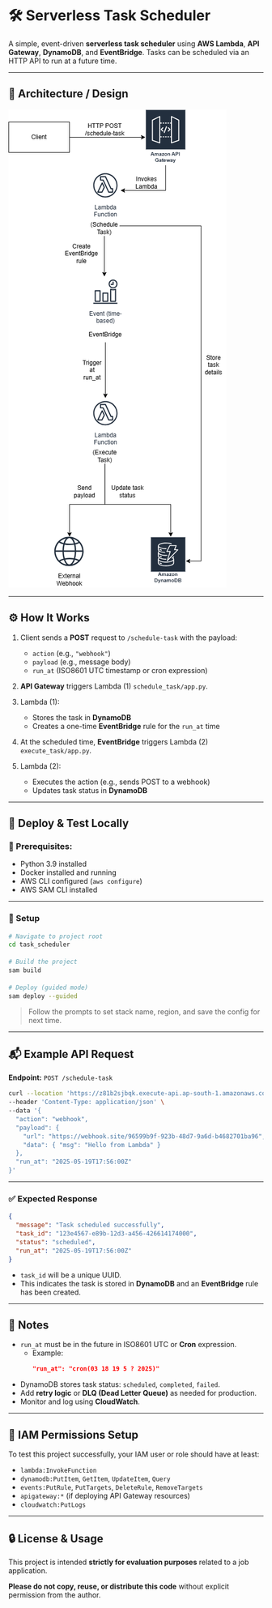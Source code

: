 # 🛠️ Serverless Task Scheduler

A simple, event-driven **serverless task scheduler** using **AWS Lambda**, **API Gateway**, **DynamoDB**, and **EventBridge**. Tasks can be scheduled via an HTTP API to run at a future time.

---

## 🧱 Architecture / Design

![Architecture Diagram](Architecture.png)  

---

## ⚙️ How It Works

1. Client sends a **POST** request to `/schedule-task` with the payload:
   - `action` (e.g., `"webhook"`)
   - `payload` (e.g., message body)
   - `run_at` (ISO8601 UTC timestamp or cron expression)

2. **API Gateway** triggers Lambda (1) `schedule_task/app.py`.

3. Lambda (1):
   - Stores the task in **DynamoDB**
   - Creates a one-time **EventBridge** rule for the `run_at` time

4. At the scheduled time, **EventBridge** triggers Lambda (2) `execute_task/app.py`.

5. Lambda (2):
   - Executes the action (e.g., sends POST to a webhook)
   - Updates task status in **DynamoDB**

---

## 🧪 Deploy & Test Locally

### 🔧 Prerequisites:

- Python 3.9 installed
- Docker installed and running
- AWS CLI configured (`aws configure`)
- AWS SAM CLI installed

---

### 🚀 Setup

```bash
# Navigate to project root
cd task_scheduler

# Build the project
sam build

# Deploy (guided mode)
sam deploy --guided
```

> Follow the prompts to set stack name, region, and save the config for next time.

---

## 📬 Example API Request

**Endpoint:** `POST /schedule-task`

```bash
curl --location 'https://z81b2sjbqk.execute-api.ap-south-1.amazonaws.com/Prod/schedule-task' \
--header 'Content-Type: application/json' \
--data '{
  "action": "webhook",
  "payload": {
    "url": "https://webhook.site/96599b9f-923b-48d7-9a6d-b4682701ba96",
    "data": { "msg": "Hello from Lambda" }
  },
  "run_at": "2025-05-19T17:56:00Z"
}'
```

---

### ✅ Expected Response

```json
{
  "message": "Task scheduled successfully",
  "task_id": "123e4567-e89b-12d3-a456-426614174000",
  "status": "scheduled",
  "run_at": "2025-05-19T17:56:00Z"
}
```

- `task_id` will be a unique UUID.
- This indicates the task is stored in **DynamoDB** and an **EventBridge** rule has been created.

---

## 📝 Notes

- `run_at` must be in the future in ISO8601 UTC or **Cron** expression.
  - Example:  
    ```json
    "run_at": "cron(03 18 19 5 ? 2025)"
    ```
- DynamoDB stores task status: `scheduled`, `completed`, `failed`.
- Add **retry logic** or **DLQ (Dead Letter Queue)** as needed for production.
- Monitor and log using **CloudWatch**.

---

## 🔐 IAM Permissions Setup

To test this project successfully, your IAM user or role should have at least:

- `lambda:InvokeFunction`
- `dynamodb:PutItem`, `GetItem`, `UpdateItem`, `Query`
- `events:PutRule`, `PutTargets`, `DeleteRule`, `RemoveTargets`
- `apigateway:*` (if deploying API Gateway resources)
- `cloudwatch:PutLogs`

---

## 🔒 License & Usage

This project is intended **strictly for evaluation purposes** related to a job application.

**Please do not copy, reuse, or distribute this code** without explicit permission from the author.
